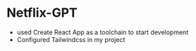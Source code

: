 # Netflix-GPT
- used Create React App as a toolchain to start development
- Configured Tailwindcss in my project